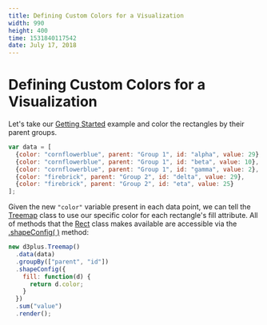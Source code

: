 ```yaml
---
title: Defining Custom Colors for a Visualization
width: 990
height: 400
time: 1531840117542
date: July 17, 2018
---
```


# Defining Custom Colors for a Visualization

Let's take our [Getting Started](http://d3plus.org/examples/d3plus-hierarchy/getting-started/) example and color the rectangles by their parent groups.

```js
var data = [
  {color: "cornflowerblue", parent: "Group 1", id: "alpha", value: 29},
  {color: "cornflowerblue", parent: "Group 1", id: "beta", value: 10},
  {color: "cornflowerblue", parent: "Group 1", id: "gamma", value: 2},
  {color: "firebrick", parent: "Group 2", id: "delta", value: 29},
  {color: "firebrick", parent: "Group 2", id: "eta", value: 25}
];
```

Given the new `"color"` variable present in each data point, we can tell the [Treemap](http://d3plus.org/docs/#Treemap) class to use our specific color for each rectangle's fill attribute. All of methods that the [Rect](http://d3plus.org/docs/#Rect) class makes available are accessible via the [.shapeConfig( )](http://d3plus.org/docs/#Viz.shapeConfig) method:

```js
new d3plus.Treemap()
  .data(data)
  .groupBy(["parent", "id"])
  .shapeConfig({
    fill: function(d) {
      return d.color;
    }
  })
  .sum("value")
  .render();
```
